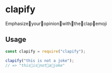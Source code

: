 # clapify

Emphasize👏your👏opinion👏with👏the👏clap👏emoji

## Usage

```js
const clapify = require("clapify");

clapify("this is not a joke");
// => "this👏is👏not👏a👏joke"
```
